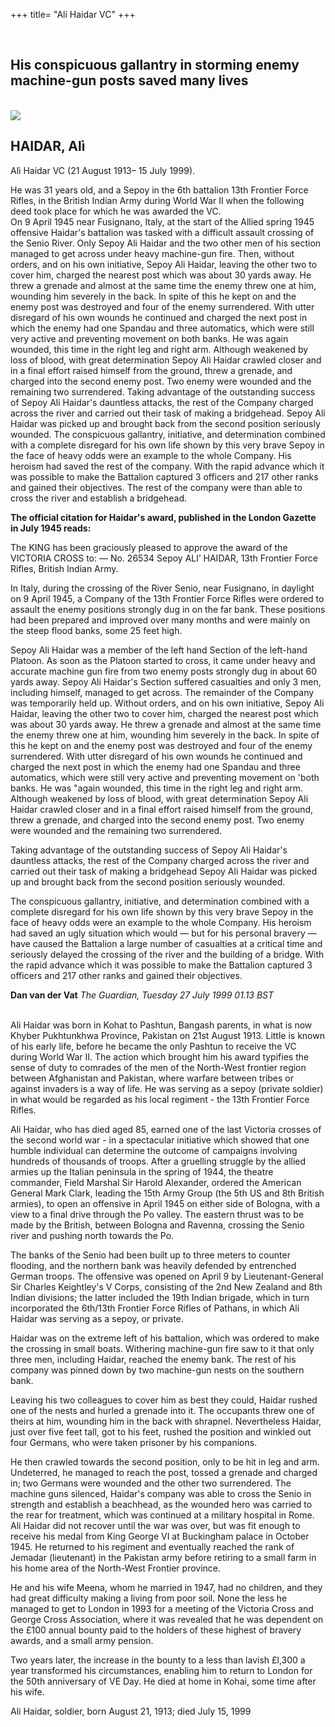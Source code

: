 +++
title= "Ali Haidar VC"
+++

<br>

<h2>His conspicuous gallantry in storming enemy machine-gun posts saved many lives</h2>
<br>

<img src="\images\aliHaidar1.png">

<br>
<h2>HAIDAR, Alì</h2>

Alì Haidar VC (21 August 1913– 15 July 1999).

He was 31 years old, and a Sepoy in the 6th battalion 13th Frontier Force Rifles, in the British Indian Army during World War II when the following deed took place for which he was awarded the VC.
<br>
On 9 April 1945 near Fusignano, Italy, at the start of the Allied spring 1945 offensive Haidar's battalion was tasked with a difficult assault crossing of the Senio River. Only Sepoy Ali Haidar and the two other men of his section managed to get across under heavy machine-gun fire. Then, without orders, and on his own initiative, Sepoy Ali Haidar, leaving the other two to cover him, charged the nearest post which was about 30 yards away. He threw a grenade and almost at the same time the enemy threw one at him, wounding him severely in the back. In spite of this he kept on and the enemy post was destroyed and four of the enemy surrendered. With utter disregard of his own wounds he continued and charged the next post in which the enemy had one Spandau and three automatics, which were still very active and preventing movement on both banks. He was again wounded, this time in the right leg and right arm. Although weakened by loss of blood, with great determination Sepoy Ali Haidar crawled closer and in a final effort raised himself from the ground, threw a grenade, and charged into the second enemy post. Two enemy were wounded and the remaining two surrendered. Taking advantage of the outstanding success of Sepoy Ali Haidar's dauntless attacks, the rest of the Company charged across the river and carried out their task of making a bridgehead. Sepoy Ali Haidar was picked up and brought back from the second position seriously wounded. The conspicuous gallantry, initiative, and determination combined with a complete disregard for his own life shown by this very brave Sepoy in the face of heavy odds were an example to the whole Company. His heroism had saved the rest of the company. With the rapid advance which it was possible to make the Battalion captured 3 officers and 217 other ranks and gained their objectives. The rest of the company were than able to cross the river and establish a bridgehead.
<br>

<B>The official citation for Haidar's award, published in the London Gazette in July 1945 reads:</B>

The KING has been graciously pleased to approve the award of the VICTORIA CROSS to: — No. 26534 Sepoy ALI’ HAIDAR, 13th Frontier Force Rifles, British Indian Army.

In Italy, during the crossing of the River Senio, near Fusignano, in daylight on 9 April 1945, a Company of the 13th Frontier Force Rifles were ordered to assault the enemy positions strongly dug in on the far bank. These positions had been prepared and improved over many months and were mainly on the steep flood banks, some 25 feet high.

Sepoy Ali Haidar was a member of the left hand Section of the left-hand Platoon. As soon as the Platoon started to cross, it came under heavy and accurate machine gun fire from two enemy posts strongly dug in about 60 yards away. Sepoy Ali Haidar's Section suffered casualties and only 3 men, including himself, managed to get across. The remainder of the Company was temporarily held up. Without orders, and on his own initiative, Sepoy Ali Haidar, leaving the other two to cover him, charged the nearest post which was about 30 yards away. He threw a grenade and almost at the same time the enemy threw one at him, wounding him severely in the back. In spite of this he kept on and the enemy post was destroyed and four of the enemy surrendered. With utter disregard of his own wounds he continued and charged the next post in which the enemy had one Spandau and three automatics, which were still very active and preventing movement on 'both banks. He was "again wounded, this time in the right leg and right arm. Although weakened by loss of blood, with great determination Sepoy Ali Haidar crawled closer and in a final effort raised himself from the ground, threw a grenade, and charged into the second enemy post. Two enemy were wounded and the remaining two surrendered.

Taking advantage of the outstanding success of Sepoy Ali Haidar's dauntless attacks, the rest of the Company charged across the river and carried out their task of making a bridgehead
Sepoy Ali Haidar was picked up and brought back from the second position seriously wounded.

The conspicuous gallantry, initiative, and determination combined with a complete disregard for his own life shown by this very brave Sepoy in the face of heavy odds were an example to the whole Company. His heroism had saved an ugly situation which would — but for his personal bravery — have caused the Battalion a large number of casualties at a critical time and seriously delayed the crossing of the river and the building of a bridge. With the rapid advance which it was possible to make the Battalion captured 3 officers and 217 other ranks and gained their objectives.

<B>Dan van der Vat</B>
<i>The Guardian, Tuesday 27 July 1999 01.13 BST</i>

<br>
Ali Haidar was born in Kohat to Pashtun, Bangash parents, in what is now Khyber Pukhtunkhwa Province, Pakistan on 21st August 1913. Little is known of his early life, before he became the only Pashtun to receive the VC during World War II. The action which brought him his award typifies the sense of duty to comrades of the men of the North-West frontier region between Afghanistan and Pakistan, where warfare between tribes or against invaders is a way of life. He was serving as a sepoy (private soldier) in what would be regarded as his local regiment - the 13th Frontier Force Rifles.
 
Ali Haidar, who has died aged 85, earned one of the last Victoria crosses of the second world war - in a spectacular initiative which showed that one humble individual can determine the outcome of campaigns involving hundreds of thousands of troops.
After a gruelling struggle by the allied armies up the Italian peninsula in the spring of 1944, the theatre commander, Field Marshal Sir Harold Alexander, ordered the American General Mark Clark, leading the 15th Army Group (the 5th US and 8th British armies), to open an offensive in April 1945 on either side of Bologna, with a view to a final drive through the Po valley. The eastern thrust was to be made by the British, between Bologna and Ravenna, crossing the Senio river and pushing north towards the Po.

The banks of the Senio had been built up to three meters to counter flooding, and the northern bank was heavily defended by entrenched German troops. The offensive was opened on April 9 by Lieutenant-General Sir Charles Keightley's V Corps, consisting of the 2nd New Zealand and 8th Indian divisions; the latter included the 19th Indian brigade, which in turn incorporated the 6th/13th Frontier Force Rifles of Pathans, in which Ali Haidar was serving as a sepoy, or private.

Haidar was on the extreme left of his battalion, which was ordered to make the crossing in small boats. Withering machine-gun fire saw to it that only three men, including Haidar, reached the enemy bank. The rest of his company was pinned down by two machine-gun nests on the southern bank.

Leaving his two colleagues to cover him as best they could, Haidar rushed one of the nests and hurled a grenade into it. The occupants threw one of theirs at him, wounding him in the back with shrapnel. Nevertheless Haidar, just over five feet tall, got to his feet, rushed the position and winkled out four Germans, who were taken prisoner by his companions.

He then crawled towards the second position, only to be hit in leg and arm. Undeterred, he managed to reach the post, tossed a grenade and charged in; two Germans were wounded and the other two surrendered. The machine guns silenced, Haidar's company was able to cross the Senio in strength and establish a beachhead, as the wounded hero was carried to the rear for treatment, which was continued at a military hospital in Rome.
Ali Haidar did not recover until the war was over, but was fit enough to receive his medal from King George VI at Buckingham palace in October 1945. He returned to his regiment and eventually reached the rank of Jemadar (lieutenant) in the Pakistan army before retiring to a small farm in his home area of the North-West Frontier province.

He and his wife Meena, whom he married in 1947, had no children, and they had great difficulty making a living from poor soil. None the less he managed to get to London in 1993 for a meeting of the Victoria Cross and George Cross Association, where it was revealed that he was dependent on the £100 annual bounty paid to the holders of these highest of bravery awards, and a small army pension.

Two years later, the increase in the bounty to a less than lavish £l,300 a year transformed his circumstances, enabling him to return to London for the 50th anniversary of VE Day. He died at home in Kohai, some time after his wife.

Ali Haidar, soldier, born August 21, 1913; died July 15, 1999


